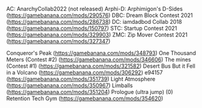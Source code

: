 AC: AnarchyCollab2022 (not released)
Arphi-D: Arphimigon's D-Sides (https://gamebanana.com/mods/290576)
DBC: Dream Block Contest 2021 (https://gamebanana.com/mods/286738)
DC: iamdadbod Collab 2018 (https://gamebanana.com/mods/150797)
STC: Startup Contest 2021 (https://gamebanana.com/mods/329903)
ZMC: Zip Mover Contest 2021 (https://gamebanana.com/mods/327347)

Conqueror's Peak (https://gamebanana.com/mods/348793)
One Thousand Meters (Contest #2) (https://gamebanana.com/mods/346606)
The mines (Contest #1) (https://gamebanana.com/mods/321582)
Desert Bus But it Fell in a Volcano (https://gamebanana.com/mods/306292)
e94157 (https://gamebanana.com/mods/351739)
Light Atmosphere (https://gamebanana.com/mods/350967)
Limballs (https://gamebanana.com/mods/351204)
Prologue (ultra jump) (0)
Retention Tech Gym (https://gamebanana.com/mods/354620)